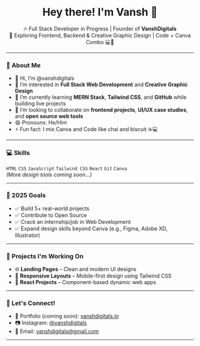 <h1 align="center">Hey there! I'm Vansh 👋</h1>

<p align="center">
  🔥 Full Stack Developer in Progress | Founder of <strong>VanshDigitals</strong> <br>
  🚀 Exploring Frontend, Backend & Creative Graphic Design | Code + Canva Combo 💻🎨
</p>

---

### 👀 About Me
- 👋 Hi, I’m @vanshdigitals  
- 👀 I’m interested in **Full Stack Web Development** and **Creative Graphic Design**
- 🌱 I’m currently learning **MERN Stack**, **Tailwind CSS**, and **GitHub** while building live projects
- 💞️ I’m looking to collaborate on **frontend projects**, **UI/UX case studies**, and **open source web tools**
- 😄 Pronouns: He/Him
- ⚡ Fun fact: I mix Canva and Code like chai and biscuit ☕💻

---

### 💻 Skills
`HTML` `CSS` `JavaScript` `Tailwind CSS` `React` `Git` `Canva`  
*(More design tools coming soon...)*

---

### 🎯 2025 Goals
- ✅ Build 5+ real-world projects  
- ✅ Contribute to Open Source  
- ✅ Crack an internship/job in Web Development  
- ✅ Expand design skills beyond Canva (e.g., Figma, Adobe XD, Illustrator)

---

### 📂 Projects I'm Working On
- 🌐 **Landing Pages** – Clean and modern UI designs
- 📱 **Responsive Layouts** – Mobile-first design using Tailwind CSS
- 🔧 **React Projects** – Component-based dynamic web apps

---

### 🤝 Let's Connect!
- 💼 Portfolio (coming soon): [vanshdigitals.in](https://vanshdigitals.in)
- 📷 Instagram: [@vanshdigitals](https://instagram.com/vanshdigitals)
- 💌 Email: vanshdigitals@gmail.com

---

<!---
vanshdigitals/vanshdigitals is a ✨ special ✨ repository because its `README.md` (this file) appears on your GitHub profile.
You can click the Preview link to take a look at your changes.
--->
